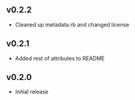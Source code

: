 v0.2.2
------
- Cleaned up metadata.rb and changed license

v0.2.1
------
- Added rest of attributes to README

v0.2.0
------
- Initial release
